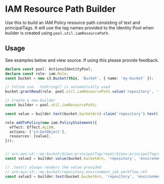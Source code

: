 # IAM Resource Path Builder
Use this to build an IAM Policy resource path consisting of text and principalTags. It will use the tag names provided to the Identity Pool when builder is created using `pool.util.iamResourcePath`.

## Usage
See examples below and view source. If using this please provide feedback.

```typescript
declare const pool: ActionsIdentityPool;
declare const role: iam.Role;
const bucket = new s3.Bucket(this, 'Bucket', { name: 'my-bucket' });

// Inline use. .toString() is automatically used
bucket.grantRead(role, pool.util.iamResourcePath.value('repository', '*'));

// Create a new builder
const builder = pool.util.iamResourcePath;

const value = builder.text(bucket.bucketArn).claim('repository').text('*').toString();

role.addToPolicy(new iam.PolicyStatement({
  effect: Effect.ALLOW,
  actions: ['s3:GetObject'],
  resources: [value],
}));


// arn:aws:s3:::my-bucket/${aws:principalTag/repo}/${aws:principalTag/env}/${aws:principalTag/run}/${aws:principalTag/attempt}/*
const value2 = builder.value(bucket.bucketArn, 'repository', 'environment', 'run_id', 'run_attempt', '*').toString();

// .text() always renders the value provided
// arn:aws:s3:::my-bucket/repository_environment_job_workflow_ref
const value3 = builder.text(bucket.bucketArn, 'repository', 'environment', 'job_workflow_ref').toString('_');
```
